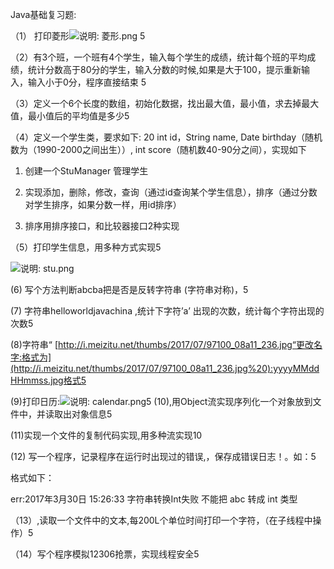  

Java基础复习题:

（1）    打印菱形![说明: 菱形.png](file:///C:\Users\ADMINI~1\AppData\Local\Temp\OICE_72EA7ED1-7CC0-4680-8A9E-1A928D5EB295.0\msohtmlclip1\01\clip_image002.jpg)      5

（2）有3个班，一个班有4个学生，输入每个学生的成绩，统计每个班的平均成绩，统计分数高于80分的学生，输入分数的时候,如果是大于100，提示重新输入，输入小于0分，程序直接结束   5

（3）定义一个6个长度的数组，初始化数据，找出最大值，最小值，求去掉最大值，最小值后的平均值是多少5

（4）定义一个学生类，要求如下: 20
int id，String name,
Date  birthday（随机数为（1990-2000之间出生））, int  score（随机数40-90分之间），实现如下

1.    创建一个StuManager  管理学生 

2.    实现添加，删除，修改，查询（通过id查询某个学生信息），排序（通过分数对学生排序，如果分数一样，用id排序）

3.    排序用排序接口，和比较器接口2种实现

（5）打印学生信息，用多种方式实现5

![说明: stu.png](file:///C:\Users\ADMINI~1\AppData\Local\Temp\OICE_72EA7ED1-7CC0-4680-8A9E-1A928D5EB295.0\msohtmlclip1\01\clip_image004.jpg)

(6) 写个方法判断abcba把是否是反转字符串 (字符串对称)，5

(7)   字符串helloworldjavachina ,统计下字符’a’ 出现的次数，统计每个字符出现的次数5

(8)字符串“ [http://i.meizitu.net/thumbs/2017/07/97100_08a11_236.jpg“更改名字:格式为](http://i.meizitu.net/thumbs/2017/07/97100_08a11_236.jpg%20):yyyyMMddHHmmss.jpg格式5

(9)打印日历:![说明: calendar.png](file:///C:\Users\ADMINI~1\AppData\Local\Temp\OICE_72EA7ED1-7CC0-4680-8A9E-1A928D5EB295.0\msohtmlclip1\01\clip_image006.jpg)5
(10),用Object流实现序列化一个对象放到文件中，并读取出对象信息5

(11)实现一个文件的复制代码实现,用多种流实现10

(12) 写一个程序，记录程序在运行时出现过的错误,，保存成错误日志！。如：5

格式如下：

err:2017年3月30日 15:26:33 字符串转换Int失败 不能把 abc 转成 int 类型

（13）,读取一个文件中的文本,每200L个单位时间打印一个字符，（在子线程中操作）5

（14）写个程序模拟12306抢票，实现线程安全5 

 

 

 

 

 